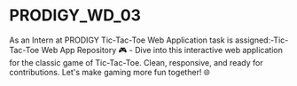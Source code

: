 # PRODIGY_WD_03
As an Intern at PRODIGY Tic-Tac-Toe Web Application task is assigned:-Tic-Tac-Toe Web App Repository 🎮 - Dive into this interactive web application for the classic game of Tic-Tac-Toe. Clean, responsive, and ready for contributions. Let's make gaming more fun together! 🌐

